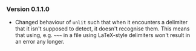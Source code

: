### Version 0.1.1.0

- Changed behaviour of `unlit` such that when it encounters a
  delimiter that it isn't supposed to detect, it doesn't recognise
  them.
  This means that using, e.g. `~~~` in a file using LaTeX-style
  delimiters won't result in an error any longer.
